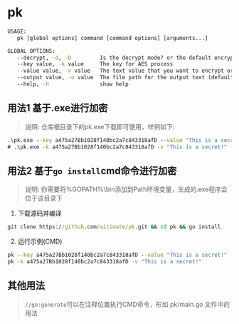 # pk
```cmd
USAGE:
   pk [global options] command [command options] [arguments...]

GLOBAL OPTIONS:
   --decrypt, -d, -D         Is the decrypt mode? or the default encrypt mode (default: false)
   --key value, -k value     The key for AES process
   --value value, -v value   The text value that you want to encrypt or decrypt
   --output value, -o value  The file path for the output text (default: "./.env")
   --help, -h                show help
```
## 用法1 基于.exe进行加密
> 说明: 仓库根目录下的pk.exe下载即可使用，样例如下: 
```cmd
.\pk.exe --key a475a27Bb1028f140bc2a7c843318afD --value "This is a secret!"
# .\pk.exe -k a475a27Bb1028f140bc2a7c843318afD -v "This is a secret!"
```
## 用法2 基于`go install`cmd命令进行加密
> 说明: 你需要将%GOPATH%\bin添加到Path环境变量，生成的.exe程序会位于该目录下

1. 下载源码并编译
```cmd
git clone https://github.com/aitimate/pk.git && cd pk && go install
```
2. 运行示例(CMD)
```cmd
pk --key a475a27Bb1028f140bc2a7c843318afD --value "This is a secret!"
pk -k a475a27Bb1028f140bc2a7c843318afD -v "This is a secret!"
```
## 其他用法
> `//go:generate`可以在注释位置执行CMD命令，形如 pk/main.go 文件中的用法


